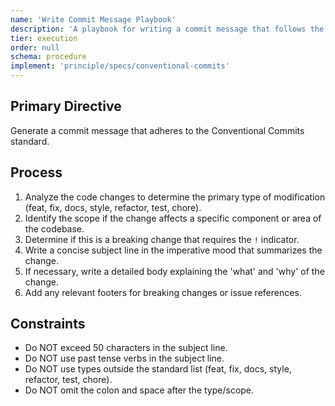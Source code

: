```yaml
---
name: 'Write Commit Message Playbook'
description: 'A playbook for writing a commit message that follows the Conventional Commits standard.'
tier: execution
order: null
schema: procedure
implement: 'principle/specs/conventional-commits'
---
```


## Primary Directive

Generate a commit message that adheres to the Conventional Commits standard.

## Process

1. Analyze the code changes to determine the primary type of modification (feat, fix, docs, style, refactor, test, chore).
2. Identify the scope if the change affects a specific component or area of the codebase.
3. Determine if this is a breaking change that requires the `!` indicator.
4. Write a concise subject line in the imperative mood that summarizes the change.
5. If necessary, write a detailed body explaining the 'what' and 'why' of the change.
6. Add any relevant footers for breaking changes or issue references.

## Constraints

- Do NOT exceed 50 characters in the subject line.
- Do NOT use past tense verbs in the subject line.
- Do NOT use types outside the standard list (feat, fix, docs, style, refactor, test, chore).
- Do NOT omit the colon and space after the type/scope.
